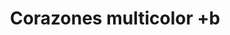 ---
title: Corazones multicolor +b
date: 
draft: false

# descripcion
description : Pulsera de plata 925

materials: Plata 925

color: Naranja, Violeta, Amarillo, Verde y Celeste

dimensions: 19cm largo

code: 03-09-0565

type: "Pulseras"

categories: []

price: $4.410,00

price_eftvo: $3.750,00

# Images
# first image will be shown in the product page
images:
  # - image: "images/path_to_image"
  # La ubicacion de las imagenes es imagenes/Pulseras/Pulseras.Plata/03-09-0565-corazones-multicolor-+b
  - image: "./images/pulseras/plata/03-09-0565.JPG"
---